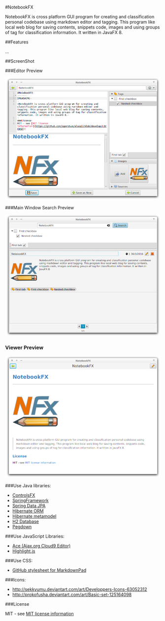 #NotebookFX

NotebookFX is cross platform GUI program for creating and classification personal codebase using markdown editor and tagging. This program like local web blog for saving contents, snippets code, images and using groups of tag for classification information. It written in JavaFX 8.

##Features

...

##ScreenShot

###Editor Preview

![Editor Preview](./images/editor_preview.png)

###Main Window Search Preview

![Editor Preview](./images/mainwindow_preview.png)

### Viewer Preview

![Editor Preview](./images/view_preview.png)


###Use Java libraries:

* [ControlsFX](https://bitbucket.org/controlsfx/controlsfx/)
* [SpringFramework](https://github.com/spring-projects/spring-framework)
* [Spring Data JPA](https://github.com/spring-projects/spring-data-jpa)
* [Hibernate ORM](http://hibernate.org/orm/)
* [Hibernate metamodel](http://hibernate.org/orm/tooling/)
* [H2 Database](http://www.h2database.com/html/main.html)
* [Pegdown](https://github.com/sirthias/pegdown)

###Use JavaScript Libraries:

* [Ace (Ajax.org Cloud9 Editor)](https://github.com/ajaxorg/ace)
* [Highlight.js](https://github.com/isagalaev/highlight.js)

###Use CSS:

* [GitHub stylesheet for MarkdownPad](https://github.com/nicolashery/markdownpad-github)


###Icons:

* http://sekkyumu.deviantart.com/art/Developpers-Icons-63052312
* http://prokofusha.deviantart.com/art/Basic-set-125164098

###License

MIT - see [MIT license information](https://github.com/agershun/alasql/blob/develop/LICENSE)

